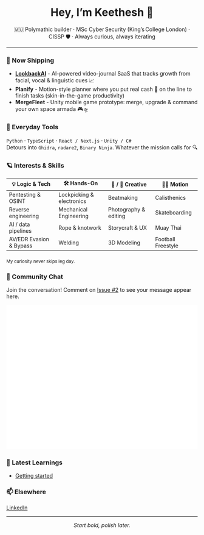 <!-- GitHub profile README -->
<h1 align="center">Hey, I’m Keethesh 👋</h1>
<p align="center">
  🇲🇺  Polymathic builder · MSc Cyber Security (King’s College London) · CISSP 🛡️ · Always curious, always iterating
</p>

---

### 🚢  Now Shipping
- **[LookbackAI](https://lookbackai.com)** - AI-powered video-journal SaaS that tracks growth from facial, vocal & linguistic cues 📈  
- **Planify** - Motion-style planner where you put real cash 💸 on the line to finish tasks (skin-in-the-game productivity)  
- **MergeFleet** - Unity mobile game prototype: merge, upgrade & command your own space armada 🎮🛸  

### 🧰  Everyday Tools
`Python` · `TypeScript` · `React / Next.js` · `Unity / C#`  
Detours into `Ghidra`, `radare2`, `Binary Ninja`. Whatever the mission calls for 🔍

### 🪐  Interests & Skills
| 💡 Logic & Tech | 🛠️ Hands-On | 🎵 / 🎨 Creative | 🏃‍♂️ Motion |
|-----------------|-------------|-----------------|--------------|
| Pentesting & OSINT | Lockpicking & electronics | Beatmaking | Calisthenics |
| Reverse engineering | Mechanical Engineering | Photography & editing | Skateboarding |
| AI / data pipelines | Rope & knotwork | Storycraft & UX | Muay Thai |
| AV/EDR Evasion & Bypass | Welding | 3D Modeling | Football Freestyle |

<sub>My curiosity never skips leg day.</sub>

### 💬 Community Chat
Join the conversation! Comment on [Issue #2](https://github.com/keethesh/keethesh/issues/2) to see your message appear here.

![GitHub Chat](chat-display.svg?v=1756401507)

### 🧠 Latest Learnings

<!-- TIL_START -->
* [Getting started](til/001-getting-started.md)
<!-- TIL_END -->

### 📫  Elsewhere
[LinkedIn](https://www.linkedin.com/in/keethesh)

---

<p align="center"><em>Start bold, polish later.</em></p>

